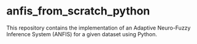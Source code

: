 # anfis_from_scratch_python
 This repository contains the implementation of an Adaptive Neuro-Fuzzy Inference System (ANFIS) for a given dataset using Python. 
